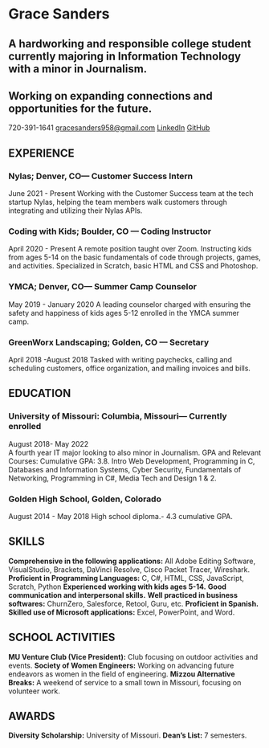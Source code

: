 # Grace Sanders
## A hardworking and responsible college student currently majoring in Information Technology with a minor in Journalism. 
## Working on expanding connections and opportunities for the future. 
720-391-1641 gracesanders958@gmail.com
[LinkedIn](www.linkedin.com/in/gracesanders-5)
[GitHub](https://github.com/gesnkb)   

## EXPERIENCE
### Nylas; Denver, CO— Customer Success Intern
June 2021 - Present
Working with the Customer Success team at the tech startup Nylas, helping the team members walk customers through integrating and utilizing their Nylas APIs. 
### Coding with Kids; Boulder, CO — Coding Instructor
April 2020 - Present
A remote position taught over Zoom. Instructing kids from ages 5-14 on the basic fundamentals of code through projects, games, and activities. Specialized in Scratch, basic HTML and CSS and Photoshop. 
### YMCA; Denver, CO— Summer Camp Counselor
May 2019 - January 2020
A leading counselor charged with ensuring the safety and happiness of kids ages 5-12 enrolled in the YMCA summer camp.
### GreenWorx Landscaping; Golden, CO — Secretary 
April 2018 -August 2018
Tasked with writing paychecks, calling and scheduling customers, office organization, and mailing invoices and bills. 

## EDUCATION
### University of Missouri: Columbia, Missouri— Currently enrolled 
August 2018- May 2022  
A fourth year IT major looking to also minor in Journalism. 
GPA and Relevant Courses:
Cumulative GPA: 3.8. 
Intro Web Development, Programming in C, Databases and Information Systems, Cyber Security, Fundamentals of Networking, Programming in C#, Media Tech and Design 1 & 2. 
### Golden High School, Golden, Colorado  
August 2014 - May 2018
High school diploma.- 4.3 cumulative GPA.

## SKILLS
**Comprehensive in the following applications:** All Adobe Editing Software, VisualStudio, Brackets, DaVinci Resolve, Cisco Packet Tracer, Wireshark. 
**Proficient in Programming Languages:** C, C#, HTML, CSS, JavaScript, Scratch, Python
**Experienced working with kids ages 5-14.** 
**Good communication and interpersonal skills.** 
**Well practiced in business softwares:** ChurnZero, Salesforce, Retool, Guru, etc. 
**Proficient in Spanish.**
**Skilled use of Microsoft applications:** Excel, PowerPoint, and Word.

## SCHOOL ACTIVITIES
**MU Venture Club (Vice President):** Club focusing on outdoor activities and events. 
**Society of Women Engineers:** Working on advancing future endeavors as women in the field of engineering.
**Mizzou Alternative Breaks:** A weekend of service to a small town in Missouri, focusing on volunteer work. 

## AWARDS
**Diversity Scholarship:** University of Missouri.
**Dean’s List:** 7 semesters.

